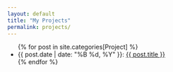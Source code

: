 ```yaml
---
layout: default
title: "My Projects"
permalink: projects/
---
```

<ul>
{% for post in site.categories[Project] %}
  <li>
    {{ post.date | date: "%B %d, %Y" }}: <a href="{{ post.url }}">{{ post.title }}</a>
  </li>
{% endfor %}
</ul>
